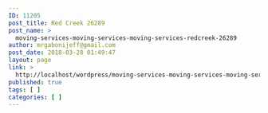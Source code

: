 ```yaml
---
ID: 11205
post_title: Red Creek 26289
post_name: >
  moving-services-moving-services-moving-services-redcreek-26289
author: mrgabonijeff@gmail.com
post_date: 2018-03-28 01:49:47
layout: page
link: >
  http://localhost/wordpress/moving-services-moving-services-moving-services-redcreek-26289/
published: true
tags: [ ]
categories: [ ]
---
```


